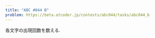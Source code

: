 ```yaml
---
title: "ABC #044 B"
problem: https://beta.atcoder.jp/contests/abc044/tasks/abc044_b
---
```

各文字の出現回数を数える.
